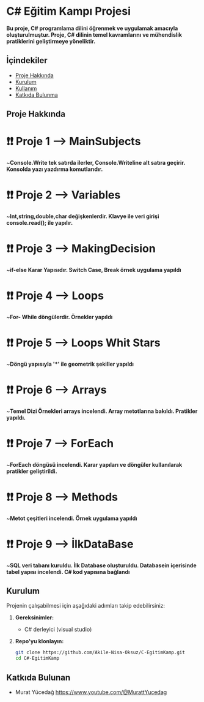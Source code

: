 # C# Eğitim Kampı Projesi  

**Bu proje, C# programlama dilini öğrenmek ve uygulamak amacıyla oluşturulmuştur. Proje, C# dilinin temel kavramlarını ve mühendislik pratiklerini geliştirmeye yöneliktir.**

## İçindekiler  

- [Proje Hakkında](#proje-hakkında)  
- [Kurulum](#kurulum)  
- [Kullanım](#kullanım)  
- [Katkıda Bulunma](#katkıda-bulunma)  

## Proje Hakkında  

# ❗❗ Proje 1 --> MainSubjects
 ~**Console.Write tek satırda ilerler, Console.Writeline alt satıra geçirir. Konsolda yazı yazdırma komutlarıdır.**
 
# ❗❗ Proje 2 --> Variables
~**Int,string,double,char değişkenlerdir. Klavye ile veri girişi console.read(); ile yapılır.**

# ❗❗ Proje 3 --> MakingDecision
~**if-else Karar Yapısıdır. Switch Case, Break örnek uygulama yapıldı**

# ❗❗ Proje 4 --> Loops
~**For- While döngülerdir. Örnekler yapıldı**

# ❗❗ Proje 5 --> Loops Whit Stars
~**Döngü yapısıyla '*' ile geometrik şekiller yapıldı**

# ❗❗ Proje 6 --> Arrays
~**Temel Dizi Örnekleri arrays incelendi. Array metotlarına bakıldı. Pratikler yapıldı.**

# ❗❗ Proje 7 --> ForEach
~**ForEach döngüsü incelendi. Karar yapıları ve döngüler kullanılarak pratikler geliştirildi.**

# ❗❗ Proje 8 --> Methods
~**Metot çeşitleri incelendi. Örnek uygulama yapıldı**

# ❗❗ Proje 9 --> İlkDataBase
~**SQL veri tabanı kuruldu. İlk Database oluşturuldu. Databasein içerisinde  tabel yapısı incelendi. C# kod yapısına bağlandı**

## Kurulum  

Projenin çalışabilmesi için aşağıdaki adımları takip edebilirsiniz:  

1. **Gereksinimler:**  
   - C# derleyici (visual studio)
  
2. **Repo'yu klonlayın:**  

   ```bash  
   git clone https://github.com/Akile-Nisa-Oksuz/C-EgitimKamp.git  
   cd C#-EgitimKamp

## Katkıda Bulunan
- Murat Yücedağ https://www.youtube.com/@MurattYucedag
